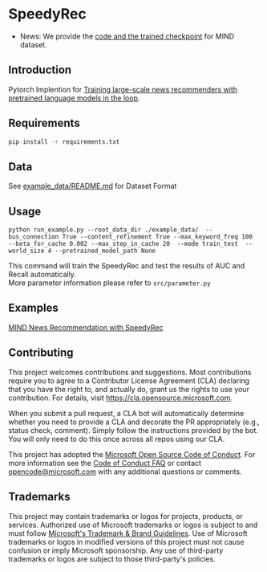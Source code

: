 # SpeedyRec

* News: We provide the [code and the trained checkpoint](speedy_mind/README.md) for MIND dataset. 

## Introduction
Pytorch Implention for [Training large-scale news recommenders with pretrained language models in the loop](https://arxiv.org/pdf/2102.09268.pdf).
## Requirements
```bash
pip install -r requirements.txt
```
## Data
See [example_data/README.md](example_data/README.md) for Dataset Format


## Usage
```
python run_example.py --root_data_dir ./example_data/  --bus_connection True --content_refinement True --max_keyword_freq 100  --beta_for_cache 0.002 --max_step_in_cache 20  --mode train_test  --world_size 4 --pretrained_model_path None
```
This command will train the SpeedyRec and test the results of AUC and Recall automatically.  
More parameter information please refer to `src/parameter.py`

## Examples
[MIND News Recommendation with SpeedyRec](speedy_mind/README.md)

## Contributing

This project welcomes contributions and suggestions.  Most contributions require you to agree to a
Contributor License Agreement (CLA) declaring that you have the right to, and actually do, grant us
the rights to use your contribution. For details, visit https://cla.opensource.microsoft.com.

When you submit a pull request, a CLA bot will automatically determine whether you need to provide
a CLA and decorate the PR appropriately (e.g., status check, comment). Simply follow the instructions
provided by the bot. You will only need to do this once across all repos using our CLA.

This project has adopted the [Microsoft Open Source Code of Conduct](https://opensource.microsoft.com/codeofconduct/).
For more information see the [Code of Conduct FAQ](https://opensource.microsoft.com/codeofconduct/faq/) or
contact [opencode@microsoft.com](mailto:opencode@microsoft.com) with any additional questions or comments.

## Trademarks

This project may contain trademarks or logos for projects, products, or services. Authorized use of Microsoft 
trademarks or logos is subject to and must follow 
[Microsoft's Trademark & Brand Guidelines](https://www.microsoft.com/en-us/legal/intellectualproperty/trademarks/usage/general).
Use of Microsoft trademarks or logos in modified versions of this project must not cause confusion or imply Microsoft sponsorship.
Any use of third-party trademarks or logos are subject to those third-party's policies.
